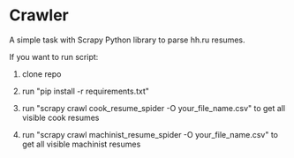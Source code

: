 # Crawler
A simple task with Scrapy Python library to parse hh.ru resumes.


If you want to run script:

1) clone repo

2) run "pip install -r requirements.txt"

3) run "scrapy crawl cook_resume_spider -O your_file_name.csv" to get all visible cook resumes

4) run "scrapy crawl machinist_resume_spider -O your_file_name.csv" to get all visible machinist resumes
